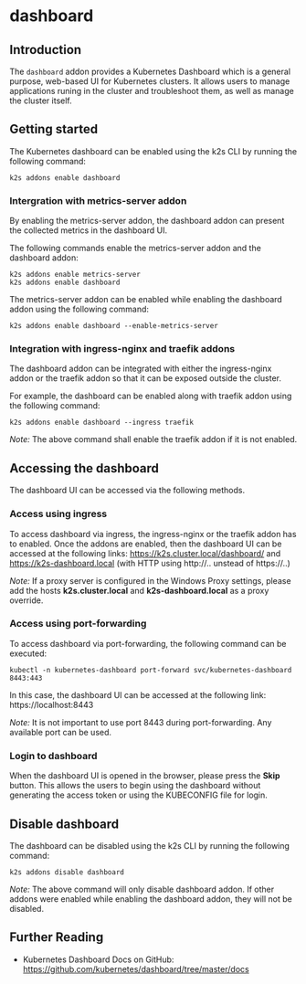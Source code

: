 <!--
SPDX-FileCopyrightText: © 2023 Siemens Healthcare GmbH

SPDX-License-Identifier: MIT
-->

# dashboard

## Introduction

The `dashboard` addon provides a Kubernetes Dashboard which is a general purpose, web-based UI for Kubernetes clusters. It allows users to manage applications runing in the cluster and troubleshoot them, as well as manage the cluster itself.

## Getting started

The Kubernetes dashboard can be enabled using the k2s CLI by running the following command:
```
k2s addons enable dashboard
```

### Intergration with metrics-server addon

By enabling the metrics-server addon, the dashboard addon can present the collected metrics in the dashboard UI. 

The following commands enable the metrics-server addon and the dashboard addon:
```
k2s addons enable metrics-server
k2s addons enable dashboard
```

The metrics-server addon can be enabled while enabling the dashboard addon using the following command:
```
k2s addons enable dashboard --enable-metrics-server
```

### Integration with ingress-nginx and traefik addons

The dashboard addon can be integrated with either the ingress-nginx addon or the traefik addon so that it can be exposed outside the cluster.

For example, the dashboard can be enabled along with traefik addon using the following command:
```
k2s addons enable dashboard --ingress traefik
```
_Note:_ The above command shall enable the traefik addon if it is not enabled.

## Accessing the dashboard

The dashboard UI can be accessed via the following methods.

### Access using ingress

To access dashboard via ingress, the ingress-nginx or the traefik addon has to enabled.
Once the addons are enabled, then the dashboard UI can be accessed at the following links: https://k2s.cluster.local/dashboard/ and https://k2s-dashboard.local (with HTTP using http://.. unstead of https://..)

_Note:_ If a proxy server is configured in the Windows Proxy settings, please add the hosts **k2s.cluster.local** and **k2s-dashboard.local** as a proxy override.

### Access using port-forwarding

To access dashboard via port-forwarding, the following command can be executed:
```
kubectl -n kubernetes-dashboard port-forward svc/kubernetes-dashboard 8443:443
```
In this case, the dashboard UI can be accessed at the following link: https://localhost:8443

_Note:_ It is not important to use port 8443 during port-forwarding. Any available port can be used.

### Login to dashboard

When the dashboard UI is opened in the browser, please press the **Skip** button. This allows the users to begin using the dashboard without generating the access token or using the KUBECONFIG file for login.

## Disable dashboard

The dashboard can be disabled using the k2s CLI by running the following command:
```
k2s addons disable dashboard
```

_Note:_ The above command will only disable dashboard addon. If other addons were enabled while enabling the dashboard addon, they will not be disabled.

## Further Reading
- Kubernetes Dashboard Docs on GitHub: https://github.com/kubernetes/dashboard/tree/master/docs